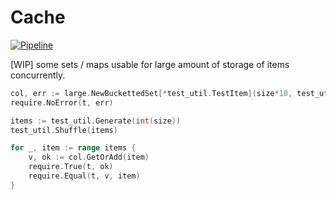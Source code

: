 # Cache

[![Pipeline](https://github.com/DaanV2/go-cache/actions/workflows/pipeline.yaml/badge.svg)](https://github.com/DaanV2/go-cache/actions/workflows/pipeline.yaml)

[WIP] some sets / maps usable for large amount of storage of items concurrently.

```go
col, err := large.NewBuckettedSet[*test_util.TestItem](size*10, test_util.Hasher())
require.NoError(t, err)

items := test_util.Generate(int(size))
test_util.Shuffle(items)

for _, item := range items {
	v, ok := col.GetOrAdd(item)
	require.True(t, ok)
	require.Equal(t, v, item)
}
```
